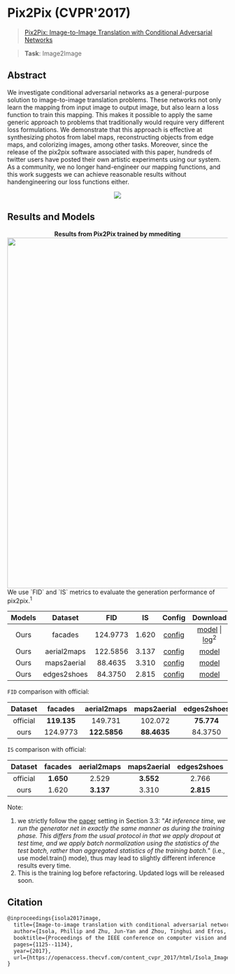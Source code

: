 # Pix2Pix (CVPR'2017)

> [Pix2Pix: Image-to-Image Translation with Conditional Adversarial Networks](https://openaccess.thecvf.com/content_cvpr_2017/html/Isola_Image-To-Image_Translation_With_CVPR_2017_paper.html)

> **Task**: Image2Image

<!-- [ALGORITHM] -->

## Abstract

<!-- [ABSTRACT] -->

We investigate conditional adversarial networks as a general-purpose solution to image-to-image translation problems. These networks not only learn the mapping from input image to output image, but also learn a loss function to train this mapping. This makes it possible to apply the same generic approach to problems that traditionally would require very different loss formulations. We demonstrate that this approach is effective at synthesizing photos from label maps, reconstructing objects from edge maps, and colorizing images, among other tasks. Moreover, since the release of the pix2pix software associated with this paper, hundreds of twitter users have posted their own artistic experiments using our system. As a community, we no longer hand-engineer our mapping functions, and this work suggests we can achieve reasonable results without handengineering our loss functions either.

<!-- [IMAGE] -->

<div align=center>
<img src="https://user-images.githubusercontent.com/28132635/143053385-1b03356d-43df-423b-88b2-7a82b73d2edd.JPG"/>
</div>

## Results and Models

<div align="center">
  <b> Results from Pix2Pix trained by mmediting</b>
  <br/>
  <img src="https://user-images.githubusercontent.com/22982797/114269080-4ff0ec00-9a37-11eb-92c4-1525864e0307.PNG" width="800"/>
</div>
We use `FID` and `IS` metrics to evaluate the generation performance of pix2pix.<sup>1</sup>

| Models |   Dataset   |   FID    |  IS   |                                        Config                                        |                                        Download                                        |
| :----: | :---------: | :------: | :---: | :----------------------------------------------------------------------------------: | :------------------------------------------------------------------------------------: |
|  Ours  |   facades   | 124.9773 | 1.620 | [config](https://github.com/open-mmlab/mmediting/tree/master/configs/pix2pix/pix2pix_vanilla-unet-bn_1xb1-80kiters_facades.py) | [model](https://download.openmmlab.com/mmgen/pix2pix/refactor/pix2pix_vanilla_unet_bn_1x1_80k_facades_20210902_170442-c0958d50.pth)   \| [log](https://download.openmmlab.com/mmgen/pix2pix/pix2pix_vanilla_unet_bn_1x1_80k_facades_20210317_172625.log.json)<sup>2</sup> |
|  Ours  | aerial2maps | 122.5856 | 3.137 | [config](https://github.com/open-mmlab/mmediting/tree/master/configs/pix2pix/pix2pix_vanilla-unet-bn_1xb1-220kiters_aerial2maps.py) | [model](https://download.openmmlab.com/mmgen/pix2pix/refactor/pix2pix_vanilla_unet_bn_a2b_1x1_219200_maps_convert-bgr_20210902_170729-59a31517.pth) |
|  Ours  | maps2aerial | 88.4635  | 3.310 | [config](https://github.com/open-mmlab/mmediting/tree/master/configs/pix2pix/pix2pix_vanilla-unet-bn_1xb1-220kiters_maps2aerial.py) | [model](https://download.openmmlab.com/mmgen/pix2pix/refactor/pix2pix_vanilla_unet_bn_b2a_1x1_219200_maps_convert-bgr_20210902_170814-6d2eac4a.pth) |
|  Ours  | edges2shoes | 84.3750  | 2.815 | [config](https://github.com/open-mmlab/mmediting/tree/master/configs/pix2pix/pix2pix_vanilla-unet-bn_wo-jitter-flip-1xb4-190kiters_edges2shoes.py) | [model](https://download.openmmlab.com/mmgen/pix2pix/refactor/pix2pix_vanilla_unet_bn_wo_jitter_flip_1x4_186840_edges2shoes_convert-bgr_20210902_170902-0c828552.pth) |

`FID` comparison with official:

| Dataset  |   facades   | aerial2maps  | maps2aerial | edges2shoes |   average    |
| :------: | :---------: | :----------: | :---------: | :---------: | :----------: |
| official | **119.135** |   149.731    |   102.072   | **75.774**  |   111.678    |
|   ours   |  124.9773   | **122.5856** | **88.4635** |   84.3750   | **105.1003** |

`IS` comparison with official:

| Dataset  |  facades  | aerial2maps | maps2aerial | edges2shoes |  average   |
| :------: | :-------: | :---------: | :---------: | :---------: | :--------: |
| official | **1.650** |    2.529    |  **3.552**  |    2.766    |   2.624    |
|   ours   |   1.620   |  **3.137**  |    3.310    |  **2.815**  | **2.7205** |

Note:

1. we strictly follow the [paper](http://openaccess.thecvf.com/content_cvpr_2017/papers/Isola_Image-To-Image_Translation_With_CVPR_2017_paper.pdf) setting in Section 3.3: "*At inference time, we run the generator net in exactly
   the same manner as during the training phase. This differs
   from the usual protocol in that we apply dropout at test time,
   and we apply batch normalization using the statistics of
   the test batch, rather than aggregated statistics of the training batch.*" (i.e., use model.train() mode), thus may lead to slightly different inference results every time.
2. This is the training log before refactoring. Updated logs will be released soon.

## Citation

```latex
@inproceedings{isola2017image,
  title={Image-to-image translation with conditional adversarial networks},
  author={Isola, Phillip and Zhu, Jun-Yan and Zhou, Tinghui and Efros, Alexei A},
  booktitle={Proceedings of the IEEE conference on computer vision and pattern recognition},
  pages={1125--1134},
  year={2017},
  url={https://openaccess.thecvf.com/content_cvpr_2017/html/Isola_Image-To-Image_Translation_With_CVPR_2017_paper.html},
}
```
